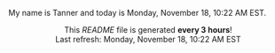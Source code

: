 My name is Tanner and today is Monday, November 18, 10:22 AM EST.

<p align="center">This <i>README</i> file is generated <b>every 3 hours</b>!</br>Last refresh: Monday, November 18, 10:22 AM EST<br /></p>
